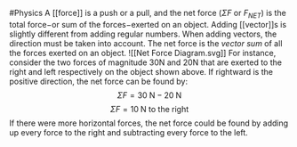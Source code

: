 #Physics 
A [[force]] is a push or a pull, and the net force ($\Sigma F$ or $F_{NET}$) is the total force$-$or sum of the forces$-$exerted on an object. Adding [[vector]]s is slightly different from adding regular numbers. When adding vectors, the direction must be taken into account. The net force is the *vector sum* of all the forces exerted on an object.
![[Net Force Diagram.svg]]
For instance, consider the two forces of magnitude 30N and 20N that are exerted to the right and left respectively on the object shown above. If rightward is the positive direction, the net force can be found by:
$$\Sigma F=30\;\text{N}-20\;\text{N}$$
$$\Sigma F=10\;\text{N to the right}$$
If there were more horizontal forces, the net force could be found by adding up every force to the right and subtracting every force to the left.